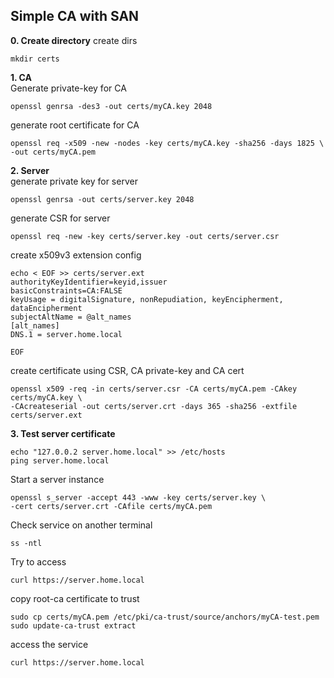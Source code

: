 ## Simple CA with SAN

**0. Create directory**
create dirs
```
mkdir certs
```

**1. CA**\
Generate private-key for CA
```
openssl genrsa -des3 -out certs/myCA.key 2048
```

generate root certificate for CA
```
openssl req -x509 -new -nodes -key certs/myCA.key -sha256 -days 1825 \
-out certs/myCA.pem
```

**2. Server**\
generate private key for server
```
openssl genrsa -out certs/server.key 2048
```

generate CSR for server
```
openssl req -new -key certs/server.key -out certs/server.csr
```

create x509v3 extension config
```
echo < EOF >> certs/server.ext
authorityKeyIdentifier=keyid,issuer
basicConstraints=CA:FALSE
keyUsage = digitalSignature, nonRepudiation, keyEncipherment, dataEncipherment
subjectAltName = @alt_names
[alt_names]
DNS.1 = server.home.local

EOF

```

create certificate using CSR, CA private-key and CA cert
```
openssl x509 -req -in certs/server.csr -CA certs/myCA.pem -CAkey certs/myCA.key \
-CAcreateserial -out certs/server.crt -days 365 -sha256 -extfile certs/server.ext
```

**3. Test server certificate**
```
echo "127.0.0.2 server.home.local" >> /etc/hosts
ping server.home.local
```

Start a server instance
```
openssl s_server -accept 443 -www -key certs/server.key \
-cert certs/server.crt -CAfile certs/myCA.pem
```

Check service on another terminal
```
ss -ntl
```

Try to access 
```
curl https://server.home.local
```

copy root-ca certificate to trust
```
sudo cp certs/myCA.pem /etc/pki/ca-trust/source/anchors/myCA-test.pem
sudo update-ca-trust extract
```

access the service
```
curl https://server.home.local
```